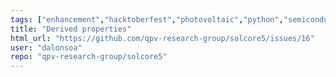 ```yaml
---
tags: ["enhancement","hacktoberfest","photovoltaic","python","semiconductor","solar-cells"]
title: "Derived properties"
html_url: "https://github.com/qpv-research-group/solcore5/issues/16"
user: "dalonsoa"
repo: "qpv-research-group/solcore5"
---
```


